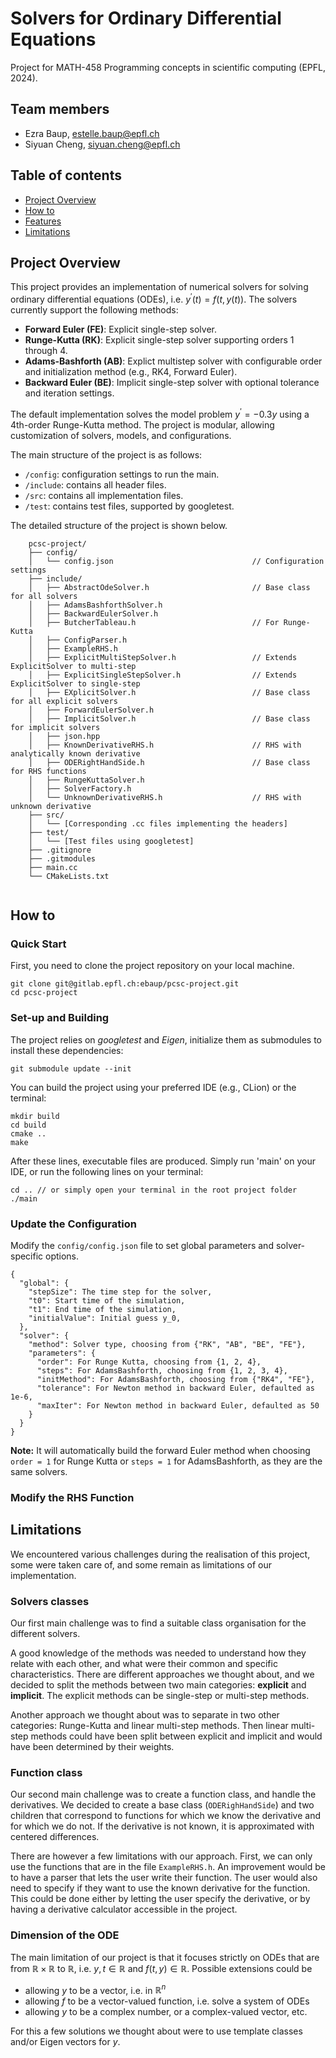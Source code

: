# Solvers for Ordinary Differential Equations
Project for MATH-458 Programming concepts in scientific computing (EPFL, 2024).
## Team members
- Ezra Baup, estelle.baup@epfl.ch
- Siyuan Cheng, siyuan.cheng@epfl.ch

## Table of contents
- [Project Overview](#project-overview)
- [How to](#how-to)
- [Features](#features)
- [Limitations](#limitations)

## Project Overview
This project provides an implementation of numerical solvers for solving ordinary differential equations (ODEs), 
i.e. $y^{'}(t)=f(t,y(t))$. The solvers currently support the following methods:

- **Forward Euler (FE)**: Explicit single-step solver.
- **Runge-Kutta (RK)**: Explicit single-step solver supporting orders 1 through 4.
- **Adams-Bashforth (AB)**: Explict multistep solver with configurable order and initialization method (e.g., RK4, Forward Euler).
- **Backward Euler (BE)**: Implicit single-step solver with optional tolerance and iteration settings.

The default implementation solves the model problem $y^{'} = -0.3y$ using a 4th-order Runge-Kutta method. 
The project is modular, allowing customization of solvers, models, and configurations.

The main structure of the project is as follows:
- `/config`: configuration settings to run the main.
- `/include`: contains all header files.
- `/src`: contains all implementation files.
- `/test`: contains test files, supported by googletest.

The detailed structure of the project is shown below.
```
    pcsc-project/
    ├── config/
    │   └── config.json                               // Configuration settings
    ├── include/
    │   ├── AbstractOdeSolver.h                       // Base class for all solvers
    │   ├── AdamsBashforthSolver.h                    
    │   ├── BackwardEulerSolver.h                    
    │   ├── ButcherTableau.h                          // For Runge-Kutta
    │   ├── ConfigParser.h                           
    │   ├── ExampleRHS.h                              
    │   ├── ExplicitMultiStepSolver.h                 // Extends ExplicitSolver to multi-step
    │   ├── ExplicitSingleStepSolver.h                // Extends ExplicitSolver to single-step
    │   ├── EXplicitSolver.h                          // Base class for all explicit solvers
    │   ├── ForwardEulerSolver.h                    
    │   ├── ImplicitSolver.h                          // Base class for implicit solvers
    │   ├── json.hpp                      
    │   ├── KnownDerivativeRHS.h                      // RHS with analytically known derivative
    │   ├── ODERightHandSide.h                        // Base class for RHS functions
    │   ├── RungeKuttaSolver.h                       
    │   ├── SolverFactory.h                           
    │   └── UnknownDerivativeRHS.h                    // RHS with unknown derivative 
    ├── src/
    │   └── [Corresponding .cc files implementing the headers]
    ├── test/
    │   └── [Test files using googletest]
    ├── .gitignore
    ├── .gitmodules
    ├── main.cc                                     
    └── CMakeLists.txt                               


```
## How to
### Quick Start
First, you need to clone the project repository on your local machine.
```
git clone git@gitlab.epfl.ch:ebaup/pcsc-project.git
cd pcsc-project
```
### Set-up and Building
The project relies on *googletest* and *Eigen*, initialize them as submodules to install these dependencies:

```
git submodule update --init 
```

You can build the project using your preferred IDE (e.g., CLion) or the terminal:
```
mkdir build
cd build
cmake ..
make
```
After these lines, executable files are produced. Simply run 'main' on your IDE, 
or run the following lines on your terminal:

```
cd .. // or simply open your terminal in the root project folder
./main
```
[//]: # (Instructions should appear to guide you. )
[//]: # (TODO complete instructions if needed, typical execution)
###  Update the Configuration
Modify the `config/config.json` file to set global parameters and solver-specific options. 
```
{
  "global": {
    "stepSize": The time step for the solver,
    "t0": Start time of the simulation,
    "t1": End time of the simulation,
    "initialValue": Initial guess y_0,
  },
  "solver": {
    "method": Solver type, choosing from {"RK", "AB", "BE", "FE"},
    "parameters": {
      "order": For Runge Kutta, choosing from {1, 2, 4}, 
      "steps": For AdamsBashforth, choosing from {1, 2, 3, 4}, 
      "initMethod": For AdamsBashforth, choosing from {"RK4", "FE"},
      "tolerance": For Newton method in backward Euler, defaulted as 1e-6,
      "maxIter": For Newton method in backward Euler, defaulted as 50
    }
  }
}
```
**Note:** It will automatically build the forward Euler method when choosing `order = 1` for Runge Kutta
or `steps = 1` for AdamsBashforth, as they are the same solvers.
### Modify the RHS Function

[//]: # (TODO logic)


## Limitations

We encountered various challenges during the realisation of this project, some were taken care of, and some remain as limitations of our implementation.

### Solvers classes
Our first main challenge was to find a suitable class organisation for the different solvers. 

A good knowledge of the methods was needed to understand how they relate with each other, and what were their common and specific characteristics.
There are different approaches we thought about, and we decided to split the methods between two main categories: **explicit** and **implicit**.
The explicit methods can be single-step or multi-step methods. 

Another approach we thought about was to separate in two other categories: Runge-Kutta and linear multi-step methods.
Then linear multi-step methods could have been split between explicit and implicit and would have been determined by their weights.

### Function class
Our second main challenge was to create a function class, and handle the derivatives. 
We decided to create a base class (`ODERighHandSide`) and two children that correspond to functions for which we know the derivative and for which we do not.
If the derivative is not known, it is approximated with centered differences.

[//]: # (TODO function file)

There are however a few limitations with our approach. First, we can only use the functions that are in the file `ExampleRHS.h`.
An improvement would be to have a parser that lets the user write their function. 
The user would also need to specify if they want to use the known derivative for the function. This could be done either by letting the user specify the derivative, or by having a derivative calculator accessible in the project.


### Dimension of the ODE
The main limitation of our project is that it focuses strictly on ODEs that are from $\mathbb R\times \mathbb R$ to $\mathbb R$, i.e. $y,t\in\mathbb R$ and $f(t,y)\in\mathbb R$.
Possible extensions could be 
- allowing $y$ to be a vector, i.e. in $\mathbb R^n$
- allowing $f$ to be a vector-valued function, i.e. solve a system of ODEs
- allowing $y$ to be a complex number, or a complex-valued vector, etc.

For this a few solutions we thought about were to use template classes and/or Eigen vectors for $y$.
